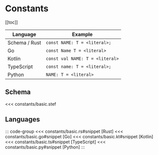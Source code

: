 # Constants

[[toc]]

| Language      | Example                         |
| ------------- | ------------------------------- |
| Schema / Rust | `const NAME: T = <literal>;`    |
| Go            | `const Name T = <literal>`      |
| Kotlin        | `const val NAME: T = <literal>` |
| TypeScript    | `const name: T = <literal>;`    |
| Python        | `NAME: T = <literal>`           |

## Schema

<<< constants/basic.stef

## Languages

::: code-group
<<< constants/basic.rs#snippet [Rust]
<<< constants/basic.go#snippet [Go]
<<< constants/basic.kt#snippet [Kotlin]
<<< constants/basic.ts#snippet [TypeScript]
<<< constants/basic.py#snippet [Python]
:::
